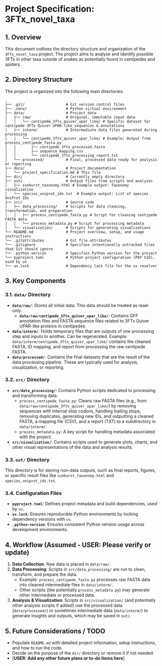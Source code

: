 # Project Specification: 3FTx_novel_taxa

## 1. Overview

This document outlines the directory structure and organization of the `3FTx_novel_taxa` project. The project aims to analyse and identify possible 3FTx in other taxa outside of snakes as potentially found in centipedes and spiders.

## 2. Directory Structure

The project is organized into the following main directories:

```
.
├── .git/                   # Git version control files
├── .venv/                  # Python virtual environment
├── data/                   # Project data
│   ├── raw/                # Original, immutable input data
│   │   └── centipede_3ftx_quiver_upar_like/ # Specific dataset for centipede 3FTx Quiver UPAR-like sequences & annotations
│   ├── interm/             # Intermediate data files generated during processing
│   │   └── centipede_3ftx_quiver_upar_like/ # Example: Output from process_centipede_fasta.py
│   │       ├── centipede_3ftx_processed.fasta
│   │       ├── sequence_mapping.csv
│   │       └── centipede_3ftx_processing_report.txt
│   └── processed/          # Final, processed data ready for analysis or reporting
├── docs/                   # Project documentation
│   └── project_specification.md # This file
├── dir/                    # Currently empty directory
├── out/                    # Output files from scripts and analyses
│   ├── sunburst_taxonomy.html # Example output: Taxonomy visualization
│   └── species_uniprot_ids.txt  # Example output: List of species UniProt IDs
├── src/                    # Source code
│   ├── data_processing/    # Scripts for data cleaning, transformation, and preparation
│   │   ├── process_centipede_fasta.py # Script for cleaning centipede FASTA data
│   │   └── process_metadata.py # Script for processing metadata
│   └── visualization/      # Scripts for generating visualizations
└── README.md               # Project overview, setup, and usage instructions
└── .gitattributes          # Git file attributes
└── .gitignore              # Specifies intentionally untracked files that Git should ignore
└── .python-version         # Specifies Python version for the project
└── pyproject.toml          # Python project configuration (PEP 518), used by uv
└── uv.lock                 # Dependency lock file for the uv resolver

```

## 3. Key Components

### 3.1. `data/` Directory

*   **`data/raw/`**: Stores all initial data. This data should be treated as read-only.
    *   **`data/raw/centipede_3ftx_quiver_upar_like/`**: Contains GFF annotation files and FASTA sequence files related to 3FTx Quiver UPAR-like proteins in centipedes.
*   **`data/interm/`**: Holds temporary files that are outputs of one processing step and inputs to another. Can be regenerated. Example: `data/interm/centipede_3ftx_quiver_upar_like/` contains the cleaned FASTA, ID mapping, and report from processing the raw centipede FASTA.
*   **`data/processed/`**: Contains the final datasets that are the result of the data processing pipeline. These are typically used for analysis, visualization, or reporting.

### 3.2. `src/` Directory

*   **`src/data_processing/`**: Contains Python scripts dedicated to processing and transforming data.
    *   `process_centipede_fasta.py`: Cleans raw FASTA files (e.g., from `data/raw/centipede_3ftx_quiver_upar_like/`) by removing sequences with internal stop codons, handling trailing stops, removing duplicates, generating new IDs, and outputting a cleaned FASTA, a mapping file (CSV), and a report (TXT) to a subdirectory in `data/interm/`.
    *   `process_metadata.py`: A key script for handling metadata associated with the project.
*   **`src/visualization/`**: Contains scripts used to generate plots, charts, and other visual representations of the data and analysis results.

### 3.3. `out/` Directory

This directory is for storing non-data outputs, such as final reports, figures, or specific result files like `sunburst_taxonomy.html` and `species_uniprot_ids.txt`.

### 3.4. Configuration Files

*   **`pyproject.toml`**: Defines project metadata and build dependencies, used by `uv`.
*   **`uv.lock`**: Ensures reproducible Python environments by locking dependency versions with `uv`.
*   **`.python-version`**: Ensures consistent Python version usage across development environments.

## 4. Workflow (Assumed - USER: Please verify or update)

1.  **Data Collection**: Raw data is placed in `data/raw/`.
2.  **Data Processing**: Scripts in `src/data_processing/` are run to clean, transform, and prepare the data.
    *   Example: `process_centipede_fasta.py` processes raw FASTA data into cleaned intermediate files in `data/interm/`.
    *   Other scripts (like potentially `process_metadata.py`) may generate other intermediate or processed data.
3.  **Analysis & Visualization**: Scripts in `src/visualization/` (and potentially other analysis scripts if added) use the processed data (`data/processed/`) or sometimes intermediate data (`data/interm/`) to generate insights and outputs, which may be saved in `out/`.

## 5. Future Considerations / TODO

*   Populate `README.md` with detailed project information, setup instructions, and how to run the code.
*   Decide on the purpose of the `dir/` directory or remove it if not needed.
*   [**USER: Add any other future plans or to-do items here**]